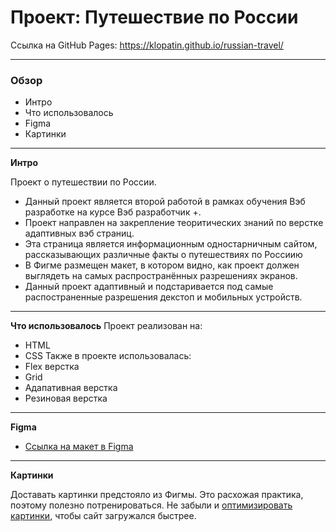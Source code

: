 # Проект: Путешествие по России
Ссылка на GitHub Pages: https://klopatin.github.io/russian-travel/
____
### Обзор
* Интро
* Что использовалось
* Figma
* Картинки
____

**Интро**

Проект о путешествии по России.
- Данный проект является второй работой в рамках обучения Вэб разработке на курсе Вэб разработчик +.
- Проект направлен на закрепление теоритических знаний по верстке адаптивных вэб страниц.
- Эта страница является информационным одностарничным сайтом, рассказывающих различные факты о путешествиях по Россиию
- В Фигме размещен макет, в котором видно, как проект должен выглядеть на самых распространённых разрешениях экранов.
- Данный проект адаптивный и подстаривается под самые распостраненные разрешения декстоп и мобильных устройств.
____

**Что использовалось**
Проект реализован на:
- HTML
- CSS
Также в проекте использовалась:
- Flex верстка
- Grid
- Адапативная верстка
- Резиновая верстка
____
**Figma**

* [Ссылка на макет в Figma](https://www.figma.com/file/5S2WSbEFL6awjVWJ0NWL8Q/Sprint-3_-Russia-_-desktop-mobile?node-id=28503%3A0)
____

**Картинки**

Доставать картинки предстояло из Фигмы. Это расхожая практика, поэтому полезно потренироваться.
Не забыли и [оптимизировать картинки](https://tinypng.com/), чтобы сайт загружался быстрее.



